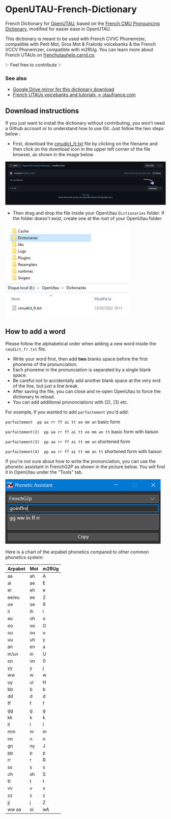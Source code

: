 # OpenUTAU-French-Dictionary
French Dictionary for [OpenUTAU](https://www.openutau.com/), based on the [French CMU Pronouncing Dictionary](https://sourceforge.net/projects/cmusphinx/files/Acoustic%20and%20Language%20Models/French/), modified for easier ease in OpenUTAU.

This dictionary is meant to be used with French CVVC Phonemizer, compatible with Petit Mot, Gros Mot & Fraloids voicebanks & the French VCCV Phonemizer, compatible with m2RUg. 
You can learn more about French UTAUs on [frenchutauhelp.carrd.co](https://frenchutauhelp.carrd.co/).

✨ Feel free to contribute ✨

### See also

* [Google Drive mirror for this dictionary download](https://drive.google.com/file/d/1m-wnt5reJ0d9rGC2e1jMlZUMeioA5Lnw/view)
* [French UTAUs voicebanks and tutorials -> utaufrance.com](https://utaufrance.com/) 


## Download instructions

If you just want to install the dictionary without contributing, you won't need a Github account or to understand how to use Git.
Just follow the two steps below : 

-  First, download the [cmudict_fr.txt](https://github.com/mmemim/OpenUTAU-French-Dictionary/blob/main/cmudict_fr.txt) file by clicking on the filename
and then click on the download icon in the upper left corner of the file browser, as shown in the image below.

![](pictures/Download_dict_file_only.png)

-  Then drag and drop the file inside your OpenUtau `Dictionaries` folder. If the folder doesn't exist, create one at the root of your OpenUtau folder.

![](pictures/Drag_file_in_correct_folder.jpg)

## How to add a word

Please follow the alphabetical order when adding a new word inside the `cmudict_fr.txt` file.

* Write your word first, then add **two** blanks space before the first phoneme of the pronunciation.
* Each phoneme in the pronunciation is separated by a single blank space.
* Be careful not to accidentally add another blank space at the very end of the line, but just a line break.
* After saving the file, you can close and re-open OpenUtau to force the dictionary to reload.
* You can add additional prononciations with (2), (3) etc.

For example, if you wanted to add `parfaitement` you'd add:

`parfaitement  pp aa rr ff ai tt ee mm an` basic form

`parfaitement(2)  pp aa rr ff ai tt ee mm an tt` basic form with liaison

`parfaitement(3)  pp aa rr ff ai tt mm an` shortened form

`parfaitement(4)  pp aa rr ff ai tt mm an tt` shortened form with liaison


If you're not sure about how to write the prononciation, you can use the phonetic assistant in FrenchG2P as shown in the picture below.
You will find it in OpenUtau under the "Tools" tab.

![](pictures/Phonetic_assistant.png)

Here is a chart of the arpabet phonetics compared to other common phonetics system:

| Arpabet  | Mot | m2RUg |
| ------------- | ------------- | ------------- |
| aa  | ah  | A  |
| ai  | ae  | E  |
| ei  | eh  | e  |
| ee/eu | ee  | 2  |
| oe | oe  | 9  |
| ii | ih  | i  |
| au | oh  | o  |
| oo | oo  | O  |
| ou | ou  | u  |
| uu | uh  | y  |
| an | en  | a  |
| in/un | in  | U  |
| on | on  | 0  |
| yy  | y  | j  |
| ww  | w  | w  |
| uy  | ui  | H  |
| bb | b  | b  |
| dd | d  | d  |
| ff | f  | f  |
| gg | g  | g  |
| kk | k  | k  |
| ll | l  | l  |
| mm | m  | m  |
| nn | n  | n  |
| gn | ny  | J  |
| pp | p  | p  |
| rr | r  | R  |
| ss | s  | s  |
| ch | sh  | S  |
| tt | t  | t  |
| vv | v  | v  |
| zz | z  | z  |
| jj | j  | Z  |
| ww aa | oi  | wA  |
